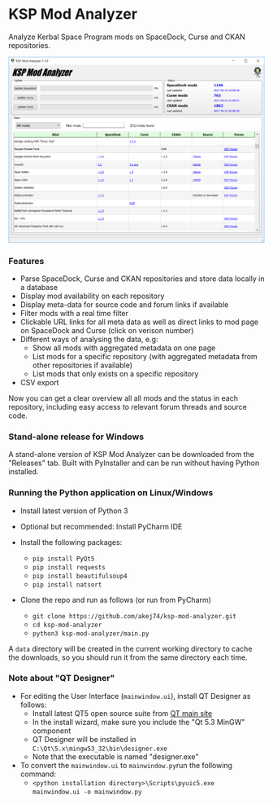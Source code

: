 # KSP Mod Analyzer
Analyze Kerbal Space Program mods on SpaceDock, Curse and CKAN repositories.

<img src="https://github.com/akej74/ksp-mod-analyzer/blob/master/screenshots/ksp_mod_analyzer_screenshot_1.png" width="700">

### Features
- Parse SpaceDock, Curse and CKAN repositories and store data locally in a database
- Display mod availability on each repository
- Display meta-data for source code and forum links if available
- Filter mods with a real time filter
- Clickable URL links for all meta data as well as direct links to mod page on SpaceDock and Curse (click on verison number)
- Different ways of analysing the data, e.g:
  - Show all mods with aggregated metadata on one page
  - List mods for a specific repository (with aggregated metadata from other repositories if available)
  - List mods that only exists on a specific repository
- CSV export

 Now you can get a clear overview all all mods and the status in each repository, including easy access to relevant forum threads and source code.

### Stand-alone release for Windows
A stand-alone version of KSP Mod Analyzer can be downloaded from the "Releases" tab. Built with PyInstaller and can be run without having Python installed.

### Running the Python application on Linux/Windows
- Install latest version of Python 3
- Optional but recommended: Install PyCharm IDE
- Install the following packages:
  - `pip install PyQt5`
  - `pip install requests`
  - `pip install beautifulsoup4`
  - `pip install natsort`

- Clone the repo and run as follows (or run from PyCharm)
  - `git clone https://github.com/akej74/ksp-mod-analyzer.git`
  - `cd ksp-mod-analyzer`
  - `python3 ksp-mod-analyzer/main.py`

A `data` directory will be created in the current working directory to cache the downloads, so you should run it from the same directory each time.

### Note about "QT Designer"
- For editing the User Interface (`mainwindow.ui`), install QT Designer as follows:
  - Install latest QT5 open source suite from [QT main site](https://www.qt.io/)
  - In the install wizard, make sure you include the "Qt 5.3 MinGW" component
  - QT Designer will be installed in `C:\Qt\5.x\mingw53_32\bin\designer.exe`
  - Note that the executable is named "designer.exe"
- To convert the `mainwindow.ui` to `mainwindow.py`run the following command:
  - `<python installation directory>\Scripts\pyuic5.exe mainwindow.ui -o mainwindow.py`
